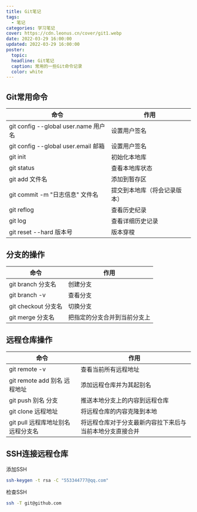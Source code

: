 ```yaml
---
title: Git笔记
tags:
  - 笔记
categories: 学习笔记
cover: https://cdn.leonus.cn/cover/git1.webp
date: 2022-03-29 16:00:00
updated: 2022-03-29 16:00:00
poster: 
  topic: 
  headline: Git笔记
  caption: 常用的一些Git命令记录
  color: white
---
```


## Git常用命令

| 命令                                 | 作用                         |
| ------------------------------------ | ---------------------------- |
| git config --global user.name 用户名 | 设置用户签名                 |
| git config --global user.email 邮箱  | 设置用户签名                 |
| git init                             | 初始化本地库                 |
| git status                           | 查看本地库状态               |
| git add 文件名                       | 添加到暂存区                 |
| git commit -m "日志信息" 文件名      | 提交到本地库（将会记录版本） |
| git reflog                           | 查看历史纪录                 |
| git log                              | 查看详细历史记录             |
| git reset --hard 版本号              | 版本穿梭                     |

## 分支的操作

| 命令                | 作用                         |
| ------------------- | ---------------------------- |
| git branch 分支名   | 创建分支                     |
| git branch -v       | 查看分支                     |
| git checkout 分支名 | 切换分支                     |
| git merge 分支名    | 把指定的分支合并到当前分支上 |

## 远程仓库操作

| 命令                               | 作用                                                     |
| ---------------------------------- | -------------------------------------------------------- |
| git remote -v                      | 查看当前所有远程地址                                     |
| git remote add 别名 远程地址       | 添加远程仓库并为其起别名                                 |
| git push 别名 分支                 | 推送本地分支上的内容到远程仓库                           |
| git clone 远程地址                 | 将远程仓库的内容克隆到本地                               |
| git pull 远程库地址别名 远程分支名 | 将远程仓库对于分支最新内容拉下来后与当前本地分支直接合并 |

## SSH连接远程仓库

添加SSH

```bash
ssh-keygen -t rsa -C "553344777@qq.com"
```

检查SSH

```bash
ssh -T git@github.com
```


